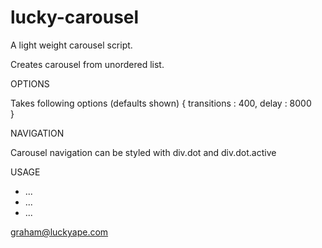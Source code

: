 lucky-carousel
==============

A light weight carousel script. 

Creates carousel from unordered list.  

OPTIONS

Takes following  options (defaults shown)
{
  transitions : 400,
  delay       : 8000    
}


NAVIGATION 

Carousel navigation can be styled with div.dot and div.dot.active


USAGE

<ul id="demoCarousel">
   <li>...</li>
   <li>...</li>
   <li>...</li>
</ul>
<script>
	 $('#demoCarousel').luckyCarousel(); 	 
</script>


graham@luckyape.com